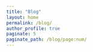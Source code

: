 ```yaml
---
title: "Blog"
layout: home
permalink: /blog/
author_profile: true
paginate: 5
paginate_path: /blog/page:num/
---
```

